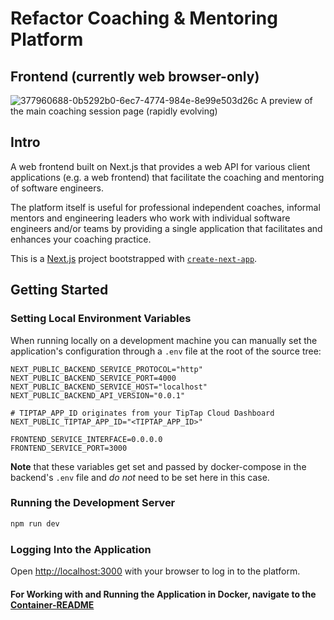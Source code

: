 # Refactor Coaching & Mentoring Platform

## Frontend (currently web browser-only)

![377960688-0b5292b0-6ec7-4774-984e-8e99e503d26c](https://github.com/user-attachments/assets/5dcdee09-802e-4b25-aa58-757d607ce7bc)
A preview of the main coaching session page (rapidly evolving)

## Intro

A web frontend built on Next.js that provides a web API for various client applications (e.g. a web frontend) that facilitate the coaching and mentoring of software engineers.

The platform itself is useful for professional independent coaches, informal mentors and engineering leaders who work with individual software engineers and/or teams by providing a single application that facilitates and enhances your coaching practice.

This is a [Next.js](https://nextjs.org/) project bootstrapped with [`create-next-app`](https://github.com/vercel/next.js/tree/canary/packages/create-next-app).

## Getting Started

### Setting Local Environment Variables

When running locally on a development machine you can manually set the application's configuration through a `.env` file at the root of the source tree:

```env
NEXT_PUBLIC_BACKEND_SERVICE_PROTOCOL="http"
NEXT_PUBLIC_BACKEND_SERVICE_PORT=4000
NEXT_PUBLIC_BACKEND_SERVICE_HOST="localhost"
NEXT_PUBLIC_BACKEND_API_VERSION="0.0.1"

# TIPTAP_APP_ID originates from your TipTap Cloud Dashboard
NEXT_PUBLIC_TIPTAP_APP_ID="<TIPTAP_APP_ID>"

FRONTEND_SERVICE_INTERFACE=0.0.0.0
FRONTEND_SERVICE_PORT=3000
```

**Note** that these variables get set and passed by docker-compose in the backend's `.env` file and _do not_ need to be set here in this case.

### Running the Development Server

```bash
npm run dev
```

### Logging Into the Application

Open [http://localhost:3000](http://localhost:3000) with your browser to log in to the platform.

#### For Working with and Running the Application in Docker, navigate to the [Container-README](./docs/runbooks/Container-README.md)
